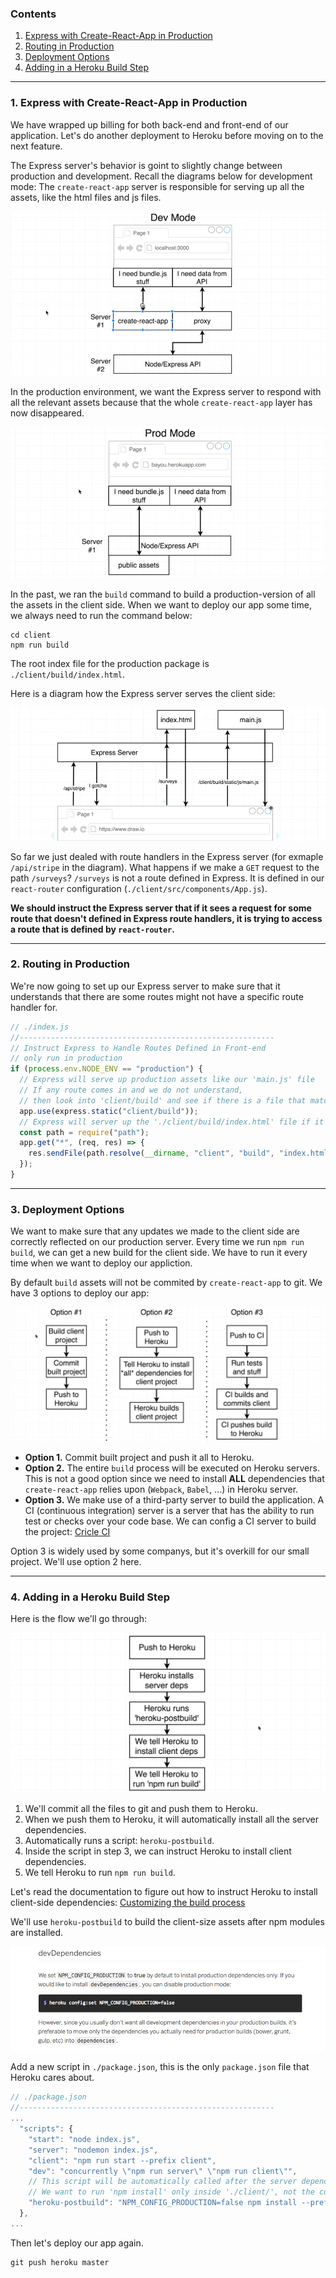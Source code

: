 ### Contents

1. [Express with Create-React-App in Production](#)
2. [Routing in Production](#)
3. [Deployment Options](#)
4. [Adding in a Heroku Build Step](#)



---

### 1. Express with Create-React-App in Production

We have wrapped up billing for both back-end and front-end of our application. Let's do another deployment to Heroku before moving on to the next feature.

The Express server's behavior is goint to slightly change between production and development. Recall the diagrams below for development mode: The `create-react-app` server is responsible for serving up all the assets, like the html files and js files.

![01](./images/09/09-01.png "01")

In the production environment, we want the Express server to respond with all the relevant assets because that the whole `create-react-app` layer has now disappeared.

![02](./images/09/09-02.png "02")

In the past, we ran the `build` command to build a production-version of all the assets in the client side. When we want to deploy our app some time, we always need to run the command below:

```
cd client
npm run build
```

The root index file for the production package is `./client/build/index.html`.

Here is a diagram how the Express server serves the client side:

![03](./images/09/09-03.png "03")

So far we just dealed with route handlers in the Express server (for exmaple `/api/stripe` in the diagram). What happens if we make a `GET` request to the path `/surveys`? `/surveys` is not a route defined in Express. It is defined in our `react-router` configuration (`./client/src/components/App.js`).

**We should instruct the Express server that if it sees a request for some route that doesn't defined in Express route handlers, it is trying to access a route that is defined by `react-router`.**

---

### 2. Routing in Production

We're now going to set up our Express server to make sure that it understands that there are some routes might not have a specific route handler for.

```javascript
// ./index.js
//---------------------------------------------------------
// Instruct Express to Handle Routes Defined in Front-end
// only run in production
if (process.env.NODE_ENV == "production") {
  // Express will serve up production assets like our 'main.js' file
  // If any route comes in and we do not understand,
  // then look into 'client/build' and see if there is a file that matches the route.
  app.use(express.static("client/build"));
  // Express will server up the './client/build/index.html' file if it doesn't recognize the route
  const path = require("path");
  app.get("*", (req, res) => {
    res.sendFile(path.resolve(__dirname, "client", "build", "index.html"));
  });
}
```

---

### 3. Deployment Options

We want to make sure that any updates we made to the client side are correctly reflected on our production server. Every time we run `npm run build`, we can get a new build for the client side. We have to run it every time when we want to deploy our appliction.

By default `build` assets will not be commited by `create-react-app` to git. We have 3 options to deploy our app:

![04](./images/09/09-04.png "04")

* **Option 1.** Commit built project and push it all to Heroku.
* **Option 2.** The entire `build` process will be executed on Heroku servers. This is not a good option since we need to install **ALL** dependencies that `create-react-app` relies upon (`Webpack`, `Babel`, ...) in Heroku server.
* **Option 3.** We make use of a third-party server to build the application. A CI (continuous integration) server is a server that has the ability to run test or checks over your code base. We can config a CI server to build the project: [Cricle CI](https://circleci.com/)

Option 3 is widely used by some companys, but it's overkill for our small project. We'll use option 2 here.

---

### 4. Adding in a Heroku Build Step

Here is the flow we'll go through:

![05](./images/09/09-05.png "05")

1. We'll commit all the files to git and push them to Heroku.
2. When we push them to Heroku, it will automatically install all the server dependencies.
3. Automatically runs a script: `heroku-postbuild`.
4. Inside the script in step 3, we can instruct Heroku to install client dependencies.
5. We tell Heroku to run `npm run build`.

Let's read the documentation to figure out how to instruct Heroku to install client-side dependencies: [Customizing the build process](https://devcenter.heroku.com/articles/nodejs-support#customizing-the-build-process)

We'll use `heroku-postbuild` to build the client-size assets after npm modules are installed.

![06](./images/09/09-06.png "06")

Add a new script in `./package.json`, this is the only `package.json` file that Heroku cares about.

```javascript
// ./package.json
//---------------------------------------------------------
...
  "scripts": {
    "start": "node index.js",
    "server": "nodemon index.js",
    "client": "npm run start --prefix client",
    "dev": "concurrently \"npm run server\" \"npm run client\"",
    // This script will be automatically called after the server dependencies are installed.
    // We want to run 'npm install' only inside './client/', not the current dir.
    "heroku-postbuild": "NPM_CONFIG_PRODUCTION=false npm install --prefix client && npm run build --prefix client"
  },
...
```

Then let's deploy our app again.
```
git push heroku master
```
